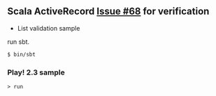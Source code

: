 ## Scala ActiveRecord [Issue #68](https://github.com/aselab/scala-activerecord/issues/68) for verification

- List validation sample

run sbt.

```sh
$ bin/sbt
```

### Play! 2.3 sample

```
> run
```
